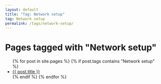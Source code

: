 ```yaml
---
layout: default
title: "Tag: Network setup"
tag: Network setup
permalink: /tags/network-setup/
---
```

<h1>Pages tagged with "Network setup"</h1>
<ul>
{% for post in site.pages %}
  {% if post.tags contains "Network setup" %}
  <li><a href="{{ post.url }}">{{ post.title }}</a></li>
  {% endif %}
{% endfor %}
</ul>
